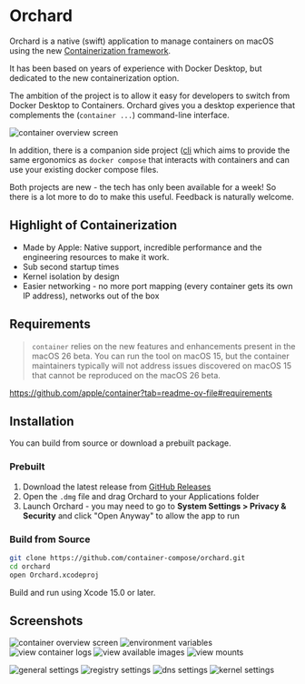 # Orchard

Orchard is a native (swift) application to manage containers on macOS using the new [Containerization framework](https://github.com/apple/containerization).

It has been based on years of experience with Docker Desktop, but dedicated to the new containerization option.

The ambition of the project is to allow it easy for developers to switch from Docker Desktop to Containers. Orchard gives you a desktop experience that complements the (`container ...`) command-line interface.

![container overview screen](assets/overview.png)

In addition, there is a companion side project ([cli](https://github.com/container-compose/cli) which aims to provide the same ergonomics as `docker compose` that interacts with containers and can use your existing docker compose files.

Both projects are new - the tech has only been available for a week! So there is a lot more to do to make this useful. Feedback is naturally welcome.

## Highlight of Containerization

- Made by Apple: Native support, incredible performance and the engineering resources to make it work.
- Sub second startup times
- Kernel isolation by design
- Easier networking - no more port mapping (every container gets its own IP address), networks out of the box

## Requirements

> `container` relies on the new features and enhancements present in the macOS 26 beta. You can run the tool on macOS 15, but the container maintainers typically will not address issues discovered on macOS 15 that cannot be reproduced on the macOS 26 beta.

https://github.com/apple/container?tab=readme-ov-file#requirements

## Installation

You can build from source or download a prebuilt package.

### Prebuilt

1. Download the latest release from [GitHub Releases](https://github.com/container-compose/orchard/releases)
2. Open the `.dmg` file and drag Orchard to your Applications folder
3. Launch Orchard - you may need to go to **System Settings > Privacy & Security** and click "Open Anyway" to allow the app to run

### Build from Source

```bash
git clone https://github.com/container-compose/orchard.git
cd orchard
open Orchard.xcodeproj
```

Build and run using Xcode 15.0 or later.

## Screenshots

![container overview screen](assets/overview.png)
![environment variables](assets/environment.png)
![view container logs](assets/logs.png)
![view available images](assets/images.png)
![view mounts](assets/mounts.png)

![general settings](assets/general.png)
![registry settings](assets/registries.png)
![dns settings](assets/dns.png)
![kernel settings](assets/kernel.png)
